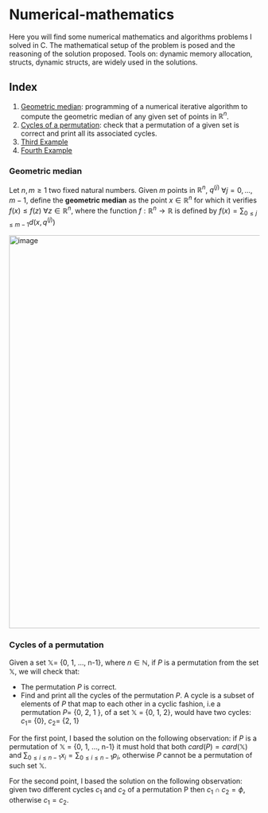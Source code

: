 # Numerical-mathematics

Here you will find some numerical mathematics and algorithms problems I solved in C. The mathematical setup of the problem is posed and the reasoning of the solution proposed. Tools on: dynamic memory allocation, structs, dynamic structs, are widely used in the solutions.

## Index

1. [Geometric median](#Geometric-median): programming of a numerical iterative algorithm to compute the geometric median of any given set of points in $\mathbb{R}^n$.
2. [Cycles of a permutation](#Cycles-of-a-permutation): check that a permutation of a given set is correct and print all its associated cycles.
3. [Third Example](#third-example)
4. [Fourth Example](#fourth-examplehttpwwwfourthexamplecom)

### Geometric median

Let $n, m \ge 1$ two fixed natural numbers. Given $m$ points in $\mathbb{R}^n$, $q^{(j)}$ $\forall j = 0,...,m-1$, define the **geometric median** as the point $x \in \mathbb{R}^n$ for which it verifies $f(x) \leq f(z)$ $\forall z \in \mathbb{R}^n$, where the function $f: \mathbb{R}^n \to \mathbb{R}$ is defined by $f(x) = \sum_{0 \leq j \leq m-1} d(x, q^{(j)})$

<img width="789" alt="image" src="https://user-images.githubusercontent.com/109459201/179391883-828cf6d9-a9d0-4123-b8d1-a41b38b4864f.png">


### Cycles of a permutation

Given a set $\mathbb{X} =$ {0, 1, ..., n-1}, where $n \in \mathbb{N}$, if $P$ is a permutation from the set $\mathbb{X}$, we will check that:

- The permutation $P$ is correct.
- Find and print all the cycles of the permutation $P$. A cycle is a subset of elements of $P$ that map to each other in a cyclic fashion, i.e a permutation $P =$ {0, 2, 1 }, of a set $\mathbb{X}$ = {0, 1, 2}, would have two cycles: $c_1 =$ {0}, $c_2 =$ {2, 1}

For the first point, I based the solution on the following observation: if $P$ is a permutation of $\mathbb{X}$ = {0, 1, ..., n-1} it must hold that both $card(P) = card(\mathbb{X})$ and $\sum_{0 \leq i \leq n-1} x_i = \sum_{0 \leq i \leq n-1} p_i$, otherwise $P$ cannot be a permutation of such set $\mathbb{X}$.

For the second point, I based the solution on the following observation: given two different cycles $c_1$ and $c_2$ of a permutation P then $c_1 \cap c_2 = \phi$, otherwise $c_1 = c_2$. 
